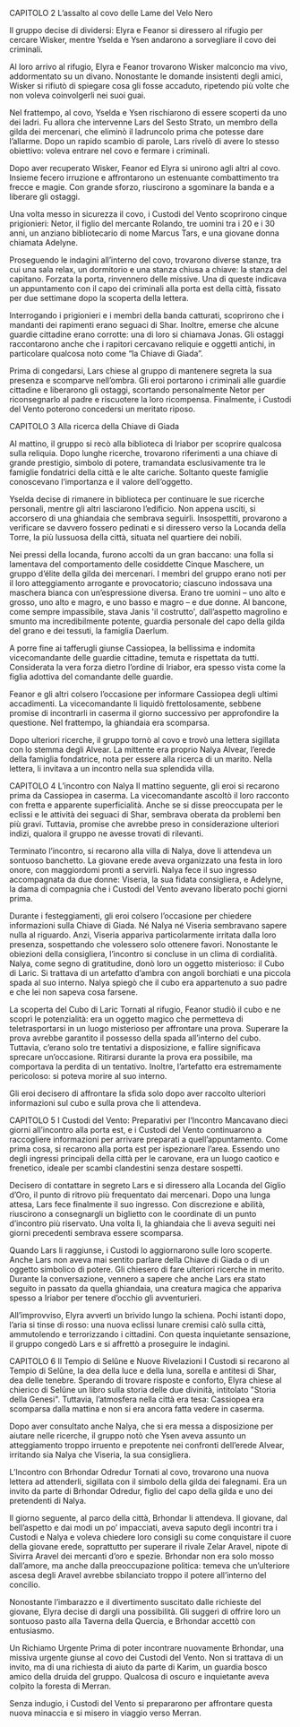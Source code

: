 CAPITOLO 2
L’assalto al covo delle Lame del Velo Nero

Il gruppo decise di dividersi: Elyra e Feanor si diressero al rifugio per cercare Wisker, mentre Yselda e Ysen andarono a sorvegliare il covo dei criminali.

Al loro arrivo al rifugio, Elyra e Feanor trovarono Wisker malconcio ma vivo, addormentato su un divano. Nonostante le domande insistenti degli amici, Wisker si rifiutò di spiegare cosa gli fosse accaduto, ripetendo più volte che non voleva coinvolgerli nei suoi guai.

Nel frattempo, al covo, Yselda e Ysen rischiarono di essere scoperti da uno dei ladri. Fu allora che intervenne Lars del Sesto Strato, un membro della gilda dei mercenari, che eliminò il ladruncolo prima che potesse dare l’allarme. Dopo un rapido scambio di parole, Lars rivelò di avere lo stesso obiettivo: voleva entrare nel covo e fermare i criminali.

Dopo aver recuperato Wisker, Feanor ed Elyra si unirono agli altri al covo. Insieme fecero irruzione e affrontarono un estenuante combattimento tra frecce e magie. Con grande sforzo, riuscirono a sgominare la banda e a liberare gli ostaggi.

Una volta messo in sicurezza il covo, i Custodi del Vento scoprirono cinque prigionieri: Netor, il figlio del mercante Rolando, tre uomini tra i 20 e i 30 anni, un anziano bibliotecario di nome Marcus Tars, e una giovane donna chiamata Adelyne.

Proseguendo le indagini all’interno del covo, trovarono diverse stanze, tra cui una sala relax, un dormitorio e una stanza chiusa a chiave: la stanza del capitano. Forzata la porta, rinvennero delle missive. Una di queste indicava un appuntamento con il capo dei criminali alla porta est della città, fissato per due settimane dopo la scoperta della lettera.

Interrogando i prigionieri e i membri della banda catturati, scoprirono che i mandanti dei rapimenti erano seguaci di Shar. Inoltre, emerse che alcune guardie cittadine erano corrotte: una di loro si chiamava Jonas. Gli ostaggi raccontarono anche che i rapitori cercavano reliquie e oggetti antichi, in particolare qualcosa noto come “la Chiave di Giada”.

Prima di congedarsi, Lars chiese al gruppo di mantenere segreta la sua presenza e scomparve nell’ombra. Gli eroi portarono i criminali alle guardie cittadine e liberarono gli ostaggi, scortando personalmente Netor per riconsegnarlo al padre e riscuotere la loro ricompensa. Finalmente, i Custodi del Vento poterono concedersi un meritato riposo.



CAPITOLO 3
Alla ricerca della Chiave di Giada

Al mattino, il gruppo si recò alla biblioteca di Iriabor per scoprire qualcosa sulla reliquia. Dopo lunghe ricerche, trovarono riferimenti a una chiave di grande prestigio, simbolo di potere, tramandata esclusivamente tra le famiglie fondatrici della città e le alte cariche. Soltanto queste famiglie conoscevano l’importanza e il valore dell’oggetto.

Yselda decise di rimanere in biblioteca per continuare le sue ricerche personali, mentre gli altri lasciarono l’edificio. Non appena usciti, si accorsero di una ghiandaia che sembrava seguirli. Insospettiti, provarono a verificare se davvero fossero pedinati e si diressero verso la Locanda della Torre, la più lussuosa della città, situata nel quartiere dei nobili.

Nei pressi della locanda, furono accolti da un gran baccano: una folla si lamentava del comportamento delle cosiddette Cinque Maschere, un gruppo d’élite della gilda dei mercenari. I membri del gruppo erano noti per il loro atteggiamento arrogante e provocatorio; ciascuno indossava una maschera bianca con un’espressione diversa. Erano tre uomini – uno alto e grosso, uno alto e magro, e uno basso e magro – e due donne. Al bancone, come sempre impassibile, stava Janis 'il costrutto', dall’aspetto magrolino e smunto ma incredibilmente potente, guardia personale del capo della gilda del grano e dei tessuti, la famiglia Daerlum.

A porre fine ai tafferugli giunse Cassiopea, la bellissima e indomita vicecomandante delle guardie cittadine, temuta e rispettata da tutti. Considerata la vera forza dietro l’ordine di Iriabor, era spesso vista come la figlia adottiva del comandante delle guardie.

Feanor e gli altri colsero l’occasione per informare Cassiopea degli ultimi accadimenti. La vicecomandante li liquidò frettolosamente, sebbene promise di incontrarli in caserma il giorno successivo per approfondire la questione. Nel frattempo, la ghiandaia era scomparsa.

Dopo ulteriori ricerche, il gruppo tornò al covo e trovò una lettera sigillata con lo stemma degli Alvear. La mittente era proprio Nalya Alvear, l’erede della famiglia fondatrice, nota per essere alla ricerca di un marito. Nella lettera, li invitava a un incontro nella sua splendida villa.


CAPITOLO 4
L’incontro con Nalya
Il mattino seguente, gli eroi si recarono prima da Cassiopea in caserma. La vicecomandante ascoltò il loro racconto con fretta e apparente superficialità. Anche se si disse preoccupata per le eclissi e le attività dei seguaci di Shar, sembrava oberata da problemi ben più gravi. Tuttavia, promise che avrebbe preso in considerazione ulteriori indizi, qualora il gruppo ne avesse trovati di rilevanti.

Terminato l’incontro, si recarono alla villa di Nalya, dove li attendeva un sontuoso banchetto. La giovane erede aveva organizzato una festa in loro onore, con maggiordomi pronti a servirli. Nalya fece il suo ingresso accompagnata da due donne: Viseria, la sua fidata consigliera, e Adelyne, la dama di compagnia che i Custodi del Vento avevano liberato pochi giorni prima.

Durante i festeggiamenti, gli eroi colsero l’occasione per chiedere informazioni sulla Chiave di Giada. Né Nalya né Viseria sembravano sapere nulla al riguardo. Anzi, Viseria appariva particolarmente irritata dalla loro presenza, sospettando che volessero solo ottenere favori. Nonostante le obiezioni della consigliera, l’incontro si concluse in un clima di cordialità. Nalya, come segno di gratitudine, donò loro un oggetto misterioso: il Cubo di Laric. Si trattava di un artefatto d’ambra con angoli borchiati e una piccola spada al suo interno. Nalya spiegò che il cubo era appartenuto a suo padre e che lei non sapeva cosa farsene.

La scoperta del Cubo di Laric
Tornati al rifugio, Feanor studiò il cubo e ne scoprì le potenzialità: era un oggetto magico che permetteva di teletrasportarsi in un luogo misterioso per affrontare una prova. Superare la prova avrebbe garantito il possesso della spada all’interno del cubo. Tuttavia, c’erano solo tre tentativi a disposizione, e fallire significava sprecare un’occasione. Ritirarsi durante la prova era possibile, ma comportava la perdita di un tentativo. Inoltre, l’artefatto era estremamente pericoloso: si poteva morire al suo interno.

Gli eroi decisero di affrontare la sfida solo dopo aver raccolto ulteriori informazioni sul cubo e sulla prova che li attendeva.



CAPITOLO 5
I Custodi del Vento: Preparativi per l’Incontro
Mancavano dieci giorni all’incontro alla porta est, e i Custodi del Vento continuarono a raccogliere informazioni per arrivare preparati a quell’appuntamento. Come prima cosa, si recarono alla porta est per ispezionare l’area. Essendo uno degli ingressi principali della città per le carovane, era un luogo caotico e frenetico, ideale per scambi clandestini senza destare sospetti.

Decisero di contattare in segreto Lars e si diressero alla Locanda del Giglio d’Oro, il punto di ritrovo più frequentato dai mercenari. Dopo una lunga attesa, Lars fece finalmente il suo ingresso. Con discrezione e abilità, riuscirono a consegnargli un biglietto con le coordinate di un punto d’incontro più riservato. Una volta lì, la ghiandaia che li aveva seguiti nei giorni precedenti sembrava essere scomparsa.

Quando Lars li raggiunse, i Custodi lo aggiornarono sulle loro scoperte. Anche Lars non aveva mai sentito parlare della Chiave di Giada o di un oggetto simbolico di potere. Gli chiesero di fare ulteriori ricerche in merito. Durante la conversazione, vennero a sapere che anche Lars era stato seguito in passato da quella ghiandaia, una creatura magica che appariva spesso a Iriabor per tenere d’occhio gli avventurieri.

All’improvviso, Elyra avvertì un brivido lungo la schiena. Pochi istanti dopo, l’aria si tinse di rosso: una nuova eclissi lunare cremisi calò sulla città, ammutolendo e terrorizzando i cittadini. Con questa inquietante sensazione, il gruppo congedò Lars e si affrettò a proseguire le indagini.



CAPITOLO 6
Il Tempio di Selûne e Nuove Rivelazioni
I Custodi si recarono al Tempio di Selûne, la dea della luce e della luna, sorella e antitesi di Shar, dea delle tenebre. Sperando di trovare risposte e conforto, Elyra chiese al chierico di Selûne un libro sulla storia delle due divinità, intitolato "Storia della Genesi". Tuttavia, l’atmosfera nella città era tesa: Cassiopea era scomparsa dalla mattina e non si era ancora fatta vedere in caserma.

Dopo aver consultato anche Nalya, che si era messa a disposizione per aiutare nelle ricerche, il gruppo notò che Ysen aveva assunto un atteggiamento troppo irruento e prepotente nei confronti dell’erede Alvear, irritando sia Nalya che Viseria, la sua consigliera.

L’Incontro con Brhondar Odredur
Tornati al covo, trovarono una nuova lettera ad attenderli, sigillata con il simbolo della gilda dei falegnami. Era un invito da parte di Brhondar Odredur, figlio del capo della gilda e uno dei pretendenti di Nalya.

Il giorno seguente, al parco della città, Brhondar li attendeva. Il giovane, dal bell’aspetto e dai modi un po’ impacciati, aveva saputo degli incontri tra i Custodi e Nalya e voleva chiedere loro consigli su come conquistare il cuore della giovane erede, soprattutto per superare il rivale Zelar Aravel, nipote di Sivirra Aravel dei mercanti d’oro e spezie. Brhondar non era solo mosso dall’amore, ma anche dalla preoccupazione politica: temeva che un’ulteriore ascesa degli Aravel avrebbe sbilanciato troppo il potere all’interno del concilio.

Nonostante l’imbarazzo e il divertimento suscitato dalle richieste del giovane, Elyra decise di dargli una possibilità. Gli suggerì di offrire loro un sontuoso pasto alla Taverna della Quercia, e Brhondar accettò con entusiasmo.

Un Richiamo Urgente
Prima di poter incontrare nuovamente Brhondar, una missiva urgente giunse al covo dei Custodi del Vento. Non si trattava di un invito, ma di una richiesta di aiuto da parte di Karim, un guardia bosco amico della druida del gruppo. Qualcosa di oscuro e inquietante aveva colpito la foresta di Merran.

Senza indugio, i Custodi del Vento si prepararono per affrontare questa nuova minaccia e si misero in viaggio verso Merran.
